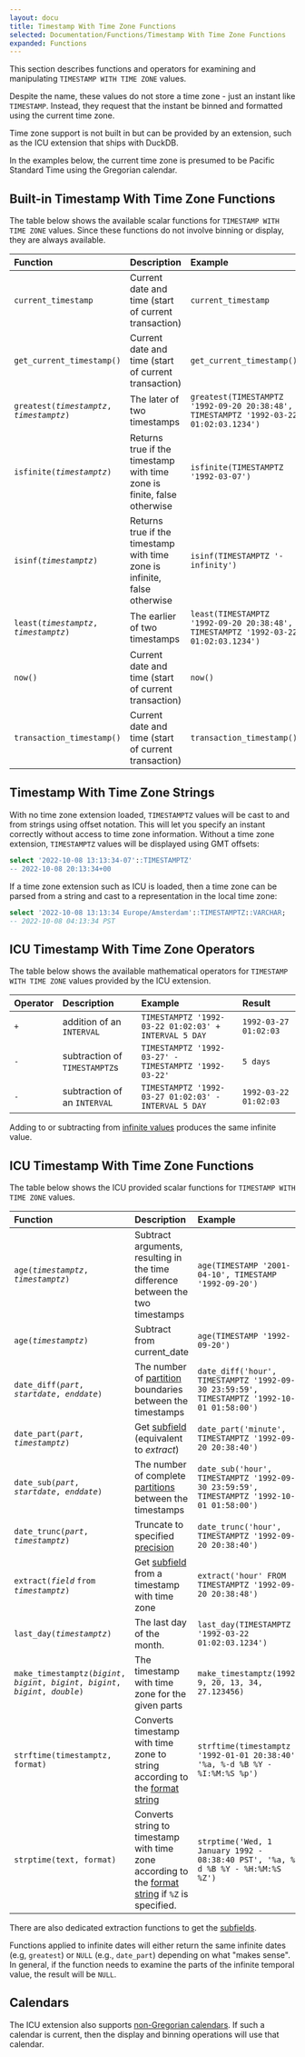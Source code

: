 ```yaml
---
layout: docu
title: Timestamp With Time Zone Functions
selected: Documentation/Functions/Timestamp With Time Zone Functions
expanded: Functions
---
```

This section describes functions and operators for examining and manipulating `TIMESTAMP WITH TIME ZONE` values.

Despite the name, these values do not store a time zone - just an instant like `TIMESTAMP`. 
Instead, they request that the instant be binned and formatted using the current time zone.

Time zone support is not built in but can be provided by an extension, 
such as the ICU extension that ships with DuckDB.

In the examples below, the current time zone is presumed to be Pacific Standard Time
using the Gregorian calendar.

## Built-in Timestamp With Time Zone Functions

The table below shows the available scalar functions for `TIMESTAMP WITH TIME ZONE` values.
Since these functions do not involve binning or display,
they are always available.

| Function | Description | Example | Result |
|:---|:---|:---|:---|
| `current_timestamp` | Current date and time (start of current transaction) | `current_timestamp` | `2022-10-08 12:44:46.122 PST` |
| `get_current_timestamp()` | Current date and time (start of current transaction) | `get_current_timestamp()` | `2022-10-08 12:44:46.122 PST` |
| `greatest(`*`timestamptz`*`, `*`timestamptz`*`)` | The later of two timestamps | `greatest(TIMESTAMPTZ '1992-09-20 20:38:48', TIMESTAMPTZ '1992-03-22 01:02:03.1234')` | `1992-09-20 20:38:48` |
| `isfinite(`*`timestamptz`*`)` | Returns true if the timestamp with time zone is finite, false otherwise | `isfinite(TIMESTAMPTZ '1992-03-07')` | true |
| `isinf(`*`timestamptz`*`)` | Returns true if the timestamp with time zone is infinite, false otherwise | `isinf(TIMESTAMPTZ '-infinity')` | true |
| `least(`*`timestamptz`*`, `*`timestamptz`*`)` | The earlier of two timestamps | `least(TIMESTAMPTZ '1992-09-20 20:38:48', TIMESTAMPTZ '1992-03-22 01:02:03.1234')` | `1992-03-22 01:02:03.1234` |
| `now()` | Current date and time (start of current transaction) | `now()` | `2022-10-08 12:44:46.122 PST`|
| `transaction_timestamp()` | Current date and time (start of current transaction) | `transaction_timestamp()` | `2022-10-08 12:44:46.122 PST`|

## Timestamp With Time Zone Strings
With no time zone extension loaded, `TIMESTAMPTZ` values will be cast to and from strings
using offset notation.
This will let you specify an instant correctly without access to time zone information.
Without a time zone extension, `TIMESTAMPTZ` values will be displayed using GMT offsets:

```sql
select '2022-10-08 13:13:34-07'::TIMESTAMPTZ'
-- 2022-10-08 20:13:34+00
```

If a time zone extension such as ICU is loaded, then a time zone can be parsed from a string 
and cast to a representation in the local time zone:

```sql
select '2022-10-08 13:13:34 Europe/Amsterdam'::TIMESTAMPTZ::VARCHAR;
-- 2022-10-08 04:13:34 PST
```

## ICU Timestamp With Time Zone Operators
The table below shows the available mathematical operators for `TIMESTAMP WITH TIME ZONE` values
provided by the ICU extension.

| Operator | Description | Example | Result |
|:---|:---|:---|:---|
| `+` | addition of an `INTERVAL` | `TIMESTAMPTZ '1992-03-22 01:02:03' + INTERVAL 5 DAY` | `1992-03-27 01:02:03` |
| `-` | subtraction of `TIMESTAMPTZ`s | `TIMESTAMPTZ '1992-03-27' - TIMESTAMPTZ '1992-03-22'` | `5 days` |
| `-` | subtraction of an `INTERVAL` | `TIMESTAMPTZ '1992-03-27 01:02:03' - INTERVAL 5 DAY` | `1992-03-22 01:02:03` |

Adding to or subtracting from [infinite values](../../sql/data_types/timestamp#special-values) produces the same infinite value.

## ICU Timestamp With Time Zone Functions
The table below shows the ICU provided scalar functions for `TIMESTAMP WITH TIME ZONE` values.

| Function | Description | Example | Result |
|:---|:---|:---|:---|
| `age(`*`timestamptz`*`, `*`timestamptz`*`)` | Subtract arguments, resulting in the time difference between the two timestamps | `age(TIMESTAMP '2001-04-10', TIMESTAMP '1992-09-20')` | `8 years 6 months 20 days` |
| `age(`*`timestamptz`*`)` | Subtract from current_date | `age(TIMESTAMP '1992-09-20')` | `29 years 1 month 27 days 12:39:00.844` |
| `date_diff(`*`part`*`, `*`startdate`*`, `*`enddate`*`)` | The number of [partition](../../sql/functions/datepart) boundaries between the timestamps | `date_diff('hour', TIMESTAMPTZ '1992-09-30 23:59:59', TIMESTAMPTZ '1992-10-01 01:58:00')` | `2` |
| `date_part(`*`part`*`, `*`timestamptz`*`)` | Get [subfield](../../sql/functions/datepart) (equivalent to *extract*) | `date_part('minute', TIMESTAMPTZ '1992-09-20 20:38:40')` | `38` |
| `date_sub(`*`part`*`, `*`startdate`*`, `*`enddate`*`)` | The number of complete [partitions](../../sql/functions/datepart) between the timestamps | `date_sub('hour', TIMESTAMPTZ '1992-09-30 23:59:59', TIMESTAMPTZ '1992-10-01 01:58:00')` | `1` |
| `date_trunc(`*`part`*`, `*`timestamptz`*`)` | Truncate to specified [precision](../../sql/functions/datepart) | `date_trunc('hour', TIMESTAMPTZ '1992-09-20 20:38:40')` | `1992-09-20 20:00:00` |
| `extract(`*`field`* `from` *`timestamptz`*`)` | Get [subfield](../../sql/functions/datepart) from a timestamp with time zone | `extract('hour' FROM TIMESTAMPTZ '1992-09-20 20:38:48')` | `20` |
| `last_day(`*`timestamptz`*`)` | The last day of the month. | `last_day(TIMESTAMPTZ '1992-03-22 01:02:03.1234')` | `1992-03-31` |
| `make_timestamptz(`*`bigint`*`, `*`bigint`*`, `*`bigint`*`, `*`bigint`*`, `*`bigint`*`, `*`double`*`)` | The timestamp with time zone for the given parts | `make_timestamptz(1992, 9, 20, 13, 34, 27.123456)` | `1992-09-20 13:34:27.123456 PST` |
| `strftime(timestamptz, format)` | Converts timestamp with time zone to string according to the [format string](../../sql/functions/dateformat) | `strftime(timestamptz '1992-01-01 20:38:40', '%a, %-d %B %Y - %I:%M:%S %p')` | `Wed, 1 January 1992 - 08:38:40 PM` |
| `strptime(text, format)` | Converts string to timestamp with time zone according to the [format string](../../sql/functions/dateformat) if `%Z` is specified. | `strptime('Wed, 1 January 1992 - 08:38:40 PST', '%a, %-d %B %Y - %H:%M:%S %Z')` | `1992-01-01 08:38:40 PST` |

There are also dedicated extraction functions to get the [subfields](../../sql/functions/datepart).

Functions applied to infinite dates will either return the same infinite dates
(e.g, `greatest`) or `NULL` (e.g., `date_part`) depending on what "makes sense".
In general, if the function needs to examine the parts of the infinite temporal value, 
the result will be `NULL`.

## Calendars

The ICU extension also supports [non-Gregorian calendars](../../sql/data_types/timestamp#calendars).
If such a calendar is current, then the display and binning operations will use that calendar.

